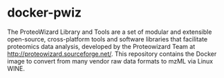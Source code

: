 # docker-pwiz
The ProteoWizard Library and Tools are a set of modular and extensible open-source, cross-platform tools and software libraries that facilitate proteomics data analysis, developed by the Proteowizard Team at http://proteowizard.sourceforge.net/. This repository contains the Docker image to convert from many vendor raw data formats to mzML via Linux WINE.
